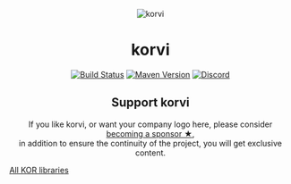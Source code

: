 <p align="center"><img alt="korvi" src="https://raw.githubusercontent.com/korlibs/korlibs-logos/master/128/korvi.png" /></p>

<h1 align="center">korvi</h1>

<!-- BADGES -->
<p align="center">
	<a href="https://travis-ci.org/korlibs/korvi"><img alt="Build Status" src="https://travis-ci.org/korlibs/korvi.svg?branch=master" /></a>
	<a href="http://search.maven.org/#search%7Cga%7C1%7Ca%3A%22korvi%22"><img alt="Maven Version" src="https://img.shields.io/github/tag/korlibs/korvi.svg?style=flat&label=maven" /></a>
	<a href="https://discord.korge.org/"><img alt="Discord" src="https://img.shields.io/discord/728582275884908604?logo=discord" /></a>
</p>
<!-- /BADGES -->

<!-- SUPPORT -->
<h2 align="center">Support korvi</h2>
<p align="center">
If you like korvi, or want your company logo here, please consider <a href="https://github.com/sponsors/soywiz">becoming a sponsor ★</a>,<br />
in addition to ensure the continuity of the project, you will get exclusive content.
</p>
<!-- /SUPPORT -->

[All KOR libraries](https://github.com/korlibs)
